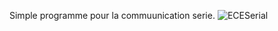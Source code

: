 Simple programme pour la commuunication serie.
![ECESerial](https://github.com/gabpak/QtSerial/assets/106560023/3dd7b15b-0155-4ab4-9039-35805a45c79d)
